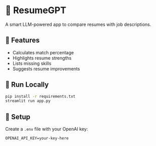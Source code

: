 # 📄 ResumeGPT

A smart LLM-powered app to compare resumes with job descriptions.

## 🚀 Features
- Calculates match percentage
- Highlights resume strengths
- Lists missing skills
- Suggests resume improvements

## 🧪 Run Locally
```bash
pip install -r requirements.txt
streamlit run app.py
```

## 🔑 Setup
Create a `.env` file with your OpenAI key:
```
OPENAI_API_KEY=your-key-here
```